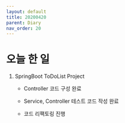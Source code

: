 ```yaml
---
layout: default
title: 20200420
parent: Diary
nav_order: 20
---
```


# 오늘 한 일

1. SpringBoot ToDoList Project

    * Controller 코드 구성 완료

    * Service, Controller 테스트 코드 작성 완료

    * 코드 리팩토링 진행